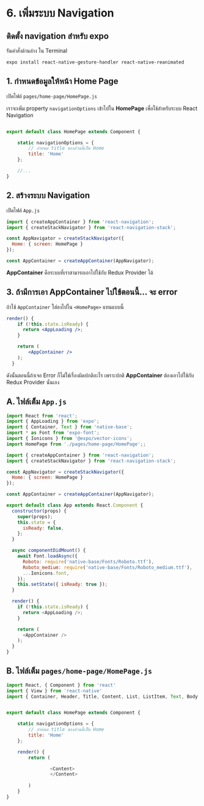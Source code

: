 
# 6. เพิ่มระบบ Navigation

## ติดตั้ง navigation สำหรับ expo

รันคำสั่งด้านล่าง ใน Terminal

```bash
expo install react-native-gesture-handler react-native-reanimated
```

## 1. กำหนดข้อมูลให้หน้า Home Page

เปิดไฟล์ `pages/home-page/HomePage.js`

เราจะเพิ่ม property `navigationOptions` เข้าไปใน **HomePage** เพื่อใช้สำหรับระบบ React Navigation

```js

export default class HomePage extends Component {

    static navigationOptions = {
        // กำหนด title ของส่วนนี้เป็น Home
        title: 'Home'
    };

    //...
}
```

## 2. สร้างระบบ Navigation 

เปิดไฟล์ `App.js`

```js
import { createAppContainer } from 'react-navigation';
import { createStackNavigator } from 'react-navigation-stack';

const AppNavigator = createStackNavigator({
  Home: { screen: HomePage }
});

const AppContainer = createAppContainer(AppNavigator);
```

**AppContainer** คือระบบที่เราสามารถเอาไปใช้กับ Redux Provider ได้ 

## 3. ถ้ามีการเอา AppContainer ไปใช้ตอนนี้... จะ error 

ถ้าใช้ `AppContainer` ใส่ลงไปใน `<HomePage>` แทนแบบนี้

```jsx
render() {
    if (!this.state.isReady) {
      return <AppLoading />;
    }

    return (
        <AppContainer />
    );
  }
```

ดังนั้นตอนนี้ถ้าเจอ Error ก็ไม่ใช่เรื่องผิดปกติอะไร เพราะปกติ **AppContainer** ต้องเอาไปใช้กับ Redux Provider นั่นเอง


## A. ไฟล์เต็ม `App.js`

```js
import React from 'react';
import { AppLoading } from 'expo';
import { Container, Text } from 'native-base';
import * as Font from 'expo-font';
import { Ionicons } from '@expo/vector-icons';
import HomePage from './pages/home-page/HomePage';;

import { createAppContainer } from 'react-navigation';
import { createStackNavigator } from 'react-navigation-stack';

const AppNavigator = createStackNavigator({
  Home: { screen: HomePage }
});

const AppContainer = createAppContainer(AppNavigator);

export default class App extends React.Component {
  constructor(props) {
    super(props);
    this.state = {
      isReady: false,
    };
  }

  async componentDidMount() {
    await Font.loadAsync({
      Roboto: require('native-base/Fonts/Roboto.ttf'),
      Roboto_medium: require('native-base/Fonts/Roboto_medium.ttf'),
      ...Ionicons.font,
    });
    this.setState({ isReady: true });
  }

  render() {
    if (!this.state.isReady) {
      return <AppLoading />;
    }

    return (
      <AppContainer />
    );
  }
}
```

## B. ไฟล์เต็ม `pages/home-page/HomePage.js`

```js
import React, { Component } from 'react'
import { View } from 'react-native'
import { Container, Header, Title, Content, List, ListItem, Text, Body  } from 'native-base';


export default class HomePage extends Component {

    static navigationOptions = {
        // กำหนด title ของส่วนนี้เป็น Home
        title: 'Home'
    };

    render() {
        return (

                <Content>
                </Content>
            
        )
    }
}
```

